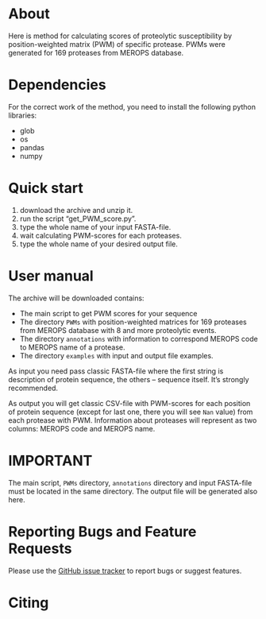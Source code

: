 # About

Here is method for calculating scores of proteolytic susceptibility by position-weighted matrix (PWM) of specific protease. PWMs were generated for 169 proteases from MEROPS database.

# Dependencies

For the correct work of the method, you need to install the following python libraries:
* glob
* os
* pandas
* numpy

# Quick start

1) download the archive and unzip it.
2) run the script “get_PWM_score.py”.
3) type the whole name of your input FASTA-file.
4) wait calculating PWM-scores for each proteases.
5) type the whole name of your desired output file. 

# User manual

The archive will be downloaded contains:
* The main script to get PWM scores for your sequence
* The directory `PWMs` with position-weighted matrices for 169 proteases from MEROPS database with 8 and more proteolytic events.
* The directory `annotations` with information to correspond MEROPS code to MEROPS name of a protease.
* The directory `examples` with input and output file examples.

As input you need pass classic FASTA-file where the first string is description of protein sequence, the others – sequence itself. It’s strongly recommended.

As output you will get classic CSV-file with PWM-scores for each position of protein sequence (except for last one, there you will see `Nan` value) from each protease with PWM. Information about proteases will represent as two columns: MEROPS code and MEROPS name.

# IMPORTANT

The main script, `PWMs` directory, `annotations` directory and input FASTA-file must be located in the same directory. The output file will be generated also here.

# Reporting Bugs and Feature Requests
Please use the [GitHub issue tracker](https://github.com/KazanovLab/ProteaseSpecificityModels/issues) to report bugs or suggest features.

# Citing

